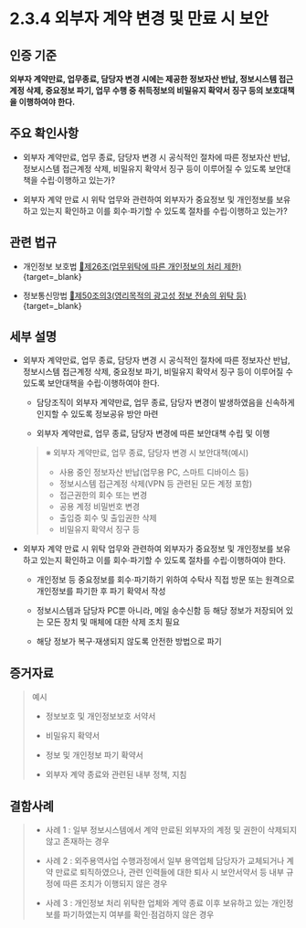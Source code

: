 # 2.3.4 외부자 계약 변경 및 만료 시 보안

## 인증 기준

**외부자 계약만료, 업무종료, 담당자 변경 시에는 제공한 정보자산 반납, 정보시스템 접근계정 삭제, 중요정보 파기, 업무 수행 중 취득정보의 비밀유지 확약서 징구 등의 보호대책을 이행하여야 한다.**

## 주요 확인사항

- 외부자 계약만료, 업무 종료, 담당자 변경 시 공식적인 절차에 따른 정보자산 반납, 정보시스템 접근계정 삭제, 비밀유지 확약서 징구 등이 이루어질 수 있도록 보안대책을 수립·이행하고 있는가?

- 외부자 계약 만료 시 위탁 업무와 관련하여 외부자가 중요정보 및 개인정보를 보유하고 있는지 확인하고 이를 회수·파기할 수 있도록 절차를 수립·이행하고 있는가?

## 관련 법규

- 개인정보 보호법 [🔗제26조(업무위탁에 따른 개인정보의 처리 제한)](https://www.law.go.kr/법령/개인정보보호법/제26조 "새 창에서 열기"){target=_blank}

- 정보통신망법 [🔗제50조의3(영리목적의 광고성 정보 전송의 위탁 등)](https://www.law.go.kr/법령/정보통신망이용촉진및정보보호등에관한법률/제50조의3 "새 창에서 열기"){target=_blank}

## 세부 설명

- 외부자 계약만료, 업무 종료, 담당자 변경 시 공식적인 절차에 따른 정보자산 반납, 정보시스템 접근계정 삭제, 중요정보 파기, 비밀유지 확약서 징구 등이 이루어질 수 있도록 보안대책을 수립·이행하여야 한다.

    - 담당조직이 외부자 계약만료, 업무 종료, 담당자 변경이 발생하였음을 신속하게 인지할 수 있도록 정보공유 방안 마련

    - 외부자 계약만료, 업무 종료, 담당자 변경에 따른 보안대책 수립 및 이행
    >
    > ※ 외부자 계약만료, 업무 종료, 담당자 변경 시 보안대책(예시)
    >
    > - 사용 중인 정보자산 반납(업무용 PC, 스마트 디바이스 등)
    > - 정보시스템 접근계정 삭제(VPN 등 관련된 모든 계정 포함)
    > - 접근권한의 회수 또는 변경
    > - 공용 계정 비밀번호 변경
    > - 출입증 회수 및 출입권한 삭제
    > - 비밀유지 확약서 징구 등

- 외부자 계약 만료 시 위탁 업무와 관련하여 외부자가 중요정보 및 개인정보를 보유하고 있는지 확인하고 이를 회수·파기할 수 있도록 절차를 수립·이행하여야 한다.

    - 개인정보 등 중요정보를 회수·파기하기 위하여 수탁사 직접 방문 또는 원격으로 개인정보를 파기한 후 파기 확약서 작성

    - 정보시스템과 담당자 PC뿐 아니라, 메일 송수신함 등 해당 정보가 저장되어 있는 모든 장치 및 매체에 대한 삭제 조치 필요

    - 해당 정보가 복구·재생되지 않도록 안전한 방법으로 파기

## 증거자료

> 예시
>
> - 정보보호 및 개인정보보호 서약서
>
> - 비밀유지 확약서
>
> - 정보 및 개인정보 파기 확약서
>
> - 외부자 계약 종료와 관련된 내부 정책, 지침

## 결함사례

> - 사례 1 : 일부 정보시스템에서 계약 만료된 외부자의 계정 및 권한이 삭제되지 않고 존재하는 경우
>
> - 사례 2 : 외주용역사업 수행과정에서 일부 용역업체 담당자가 교체되거나 계약 만료로 퇴직하였으나, 관련 인력들에 대한 퇴사 시 보안서약서 등 내부 규정에 따른 조치가 이행되지 않은 경우
>
> - 사례 3 : 개인정보 처리 위탁한 업체와 계약 종료 이후 보유하고 있는 개인정보를 파기하였는지 여부를 확인·점검하지 않은 경우
